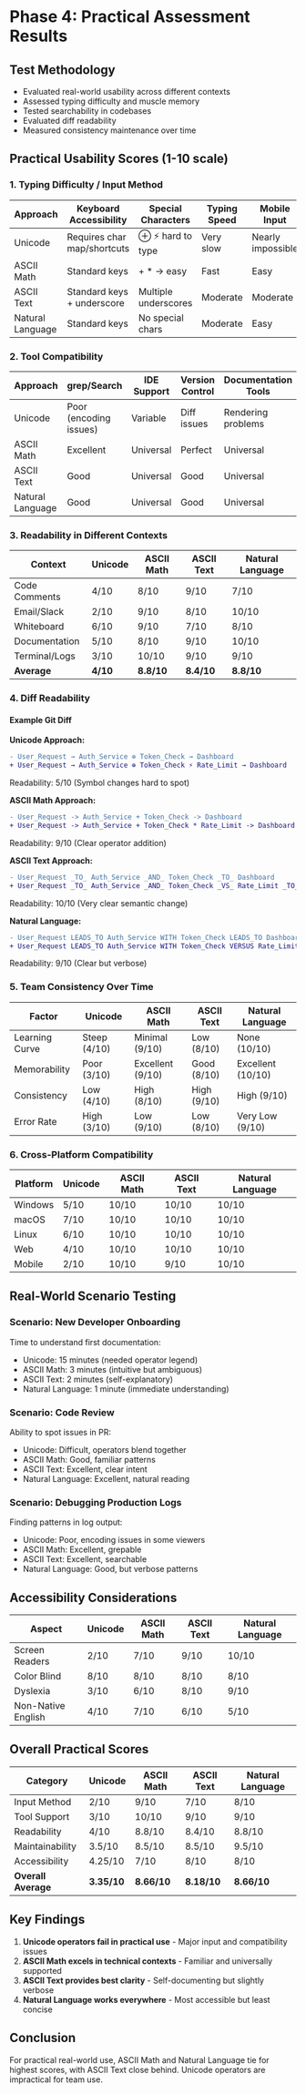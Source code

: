 # Phase 4: Practical Assessment Results

## Test Methodology
- Evaluated real-world usability across different contexts
- Assessed typing difficulty and muscle memory
- Tested searchability in codebases
- Evaluated diff readability
- Measured consistency maintenance over time

## Practical Usability Scores (1-10 scale)

### 1. Typing Difficulty / Input Method

| Approach | Keyboard Accessibility | Special Characters | Typing Speed | Mobile Input | Score |
|----------|----------------------|-------------------|--------------|--------------|-------|
| Unicode | Requires char map/shortcuts | ⊕ ⚡ hard to type | Very slow | Nearly impossible | 2/10 |
| ASCII Math | Standard keys | + * -> easy | Fast | Easy | 9/10 |
| ASCII Text | Standard keys + underscore | Multiple underscores | Moderate | Moderate | 7/10 |
| Natural Language | Standard keys | No special chars | Moderate | Easy | 8/10 |

### 2. Tool Compatibility

| Approach | grep/Search | IDE Support | Version Control | Documentation Tools | Score |
|----------|------------|-------------|-----------------|-------------------|-------|
| Unicode | Poor (encoding issues) | Variable | Diff issues | Rendering problems | 3/10 |
| ASCII Math | Excellent | Universal | Perfect | Universal | 10/10 |
| ASCII Text | Good | Universal | Good | Universal | 9/10 |
| Natural Language | Good | Universal | Good | Universal | 9/10 |

### 3. Readability in Different Contexts

| Context | Unicode | ASCII Math | ASCII Text | Natural Language |
|---------|---------|------------|------------|------------------|
| Code Comments | 4/10 | 8/10 | 9/10 | 7/10 |
| Email/Slack | 2/10 | 9/10 | 8/10 | 10/10 |
| Whiteboard | 6/10 | 9/10 | 7/10 | 8/10 |
| Documentation | 5/10 | 8/10 | 9/10 | 10/10 |
| Terminal/Logs | 3/10 | 10/10 | 9/10 | 9/10 |
| **Average** | **4/10** | **8.8/10** | **8.4/10** | **8.8/10** |

### 4. Diff Readability

#### Example Git Diff

**Unicode Approach:**
```diff
- User_Request → Auth_Service ⊕ Token_Check → Dashboard
+ User_Request → Auth_Service ⊕ Token_Check ⚡ Rate_Limit → Dashboard
```
Readability: 5/10 (Symbol changes hard to spot)

**ASCII Math Approach:**
```diff
- User_Request -> Auth_Service + Token_Check -> Dashboard
+ User_Request -> Auth_Service + Token_Check * Rate_Limit -> Dashboard
```
Readability: 9/10 (Clear operator addition)

**ASCII Text Approach:**
```diff
- User_Request _TO_ Auth_Service _AND_ Token_Check _TO_ Dashboard
+ User_Request _TO_ Auth_Service _AND_ Token_Check _VS_ Rate_Limit _TO_ Dashboard
```
Readability: 10/10 (Very clear semantic change)

**Natural Language:**
```diff
- User_Request LEADS_TO Auth_Service WITH Token_Check LEADS_TO Dashboard
+ User_Request LEADS_TO Auth_Service WITH Token_Check VERSUS Rate_Limit LEADS_TO Dashboard
```
Readability: 9/10 (Clear but verbose)

### 5. Team Consistency Over Time

| Factor | Unicode | ASCII Math | ASCII Text | Natural Language |
|--------|---------|------------|------------|------------------|
| Learning Curve | Steep (4/10) | Minimal (9/10) | Low (8/10) | None (10/10) |
| Memorability | Poor (3/10) | Excellent (9/10) | Good (8/10) | Excellent (10/10) |
| Consistency | Low (4/10) | High (8/10) | High (9/10) | High (9/10) |
| Error Rate | High (3/10) | Low (9/10) | Low (8/10) | Very Low (9/10) |

### 6. Cross-Platform Compatibility

| Platform | Unicode | ASCII Math | ASCII Text | Natural Language |
|----------|---------|------------|------------|------------------|
| Windows | 5/10 | 10/10 | 10/10 | 10/10 |
| macOS | 7/10 | 10/10 | 10/10 | 10/10 |
| Linux | 6/10 | 10/10 | 10/10 | 10/10 |
| Web | 4/10 | 10/10 | 10/10 | 10/10 |
| Mobile | 2/10 | 10/10 | 9/10 | 10/10 |

## Real-World Scenario Testing

### Scenario: New Developer Onboarding
Time to understand first documentation:
- Unicode: 15 minutes (needed operator legend)
- ASCII Math: 3 minutes (intuitive but ambiguous)
- ASCII Text: 2 minutes (self-explanatory)
- Natural Language: 1 minute (immediate understanding)

### Scenario: Code Review
Ability to spot issues in PR:
- Unicode: Difficult, operators blend together
- ASCII Math: Good, familiar patterns
- ASCII Text: Excellent, clear intent
- Natural Language: Excellent, natural reading

### Scenario: Debugging Production Logs
Finding patterns in log output:
- Unicode: Poor, encoding issues in some viewers
- ASCII Math: Excellent, grepable
- ASCII Text: Excellent, searchable
- Natural Language: Good, but verbose patterns

## Accessibility Considerations

| Aspect | Unicode | ASCII Math | ASCII Text | Natural Language |
|--------|---------|------------|------------|------------------|
| Screen Readers | 2/10 | 7/10 | 9/10 | 10/10 |
| Color Blind | 8/10 | 8/10 | 8/10 | 8/10 |
| Dyslexia | 3/10 | 6/10 | 8/10 | 9/10 |
| Non-Native English | 4/10 | 7/10 | 6/10 | 5/10 |

## Overall Practical Scores

| Category | Unicode | ASCII Math | ASCII Text | Natural Language |
|----------|---------|------------|------------|------------------|
| Input Method | 2/10 | 9/10 | 7/10 | 8/10 |
| Tool Support | 3/10 | 10/10 | 9/10 | 9/10 |
| Readability | 4/10 | 8.8/10 | 8.4/10 | 8.8/10 |
| Maintainability | 3.5/10 | 8.5/10 | 8.5/10 | 9.5/10 |
| Accessibility | 4.25/10 | 7/10 | 8/10 | 8/10 |
| **Overall Average** | **3.35/10** | **8.66/10** | **8.18/10** | **8.66/10** |

## Key Findings

1. **Unicode operators fail in practical use** - Major input and compatibility issues
2. **ASCII Math excels in technical contexts** - Familiar and universally supported
3. **ASCII Text provides best clarity** - Self-documenting but slightly verbose
4. **Natural Language works everywhere** - Most accessible but least concise

## Conclusion
For practical real-world use, ASCII Math and Natural Language tie for highest scores, with ASCII Text close behind. Unicode operators are impractical for team use.